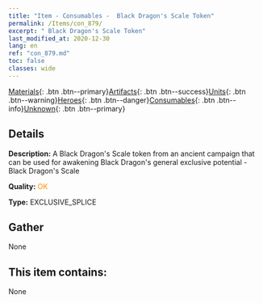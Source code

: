 ```yaml
---
title: "Item - Consumables -  Black Dragon's Scale Token"
permalink: /Items/con_879/
excerpt: " Black Dragon's Scale Token"
last_modified_at: 2020-12-30
lang: en
ref: "con_879.md"
toc: false
classes: wide
---
```

 [Materials](/Items/){: .btn .btn--primary}[Artifacts](/Items/Artifacts/){: .btn .btn--success}[Units](/Items/Units/){: .btn .btn--warning}[Heroes](/Items/Heroes/){: .btn .btn--danger}[Consumables](/Items/Consumables/){: .btn .btn--info}[Unknown](/Items/Unknown/){: .btn .btn--primary}

## Details
 **Description:** A Black Dragon's Scale token from an ancient campaign that can be used for awakening Black Dragon's general exclusive potential - Black Dragon's Scale

 **Quality:** <span style="color: #FF8C00">OK</span>

 **Type:** EXCLUSIVE_SPLICE

## Gather

  None

## This item contains:

  None

